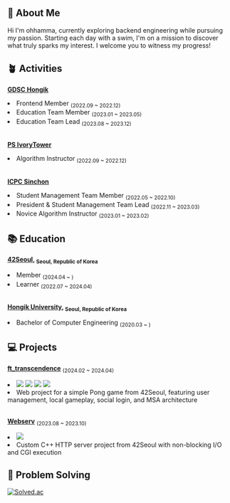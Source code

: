 ## 🌊 About Me

Hi I'm ohhamma, currently exploring backend engineering while pursuing my passion. Starting each day with a swim, I'm on a mission to discover what truly sparks my interest. I welcome you to witness my progress!


## 🪴 Activities

**[GDSC Hongik](https://www.gdschongik.com/)**
<li> Frontend Member <sub>(2022.09 ~ 2022.12)</sub></li>
<li> Education Team Member <sub>(2023.01 ~ 2023.05)</sub></li>
<li> Education Team Lead <sub>(2023.08 ~ 2023.12)</sub></li>

<br>

**[PS IvoryTower](https://ps-ivorytower.tistory.com/8/)**
<li> Algorithm Instructor <sub>(2022.09 ~ 2022.12)</sub></li>

<br>

**[ICPC Sinchon](https://icpc-sinchon.github.io/)**
<li> Student Management Team Member <sub>(2022.05 ~ 2022.10)</sub></li>
<li> President & Student Management Team Lead <sub>(2022.11 ~ 2023.03)</sub></li>
<li> Novice Algorithm Instructor <sub>(2023.01 ~ 2023.02)</sub></li>


## 📚 Education

**[42Seoul](https://42seoul.kr/), <sub>Seoul, Republic of Korea</sub>**
<li> Member <sub>(2024.04 ~ )</sub></li>
<li> Learner <sub>(2022.07 ~ 2024.04)</sub></li>

<br>

**[Hongik University](https://www.hongik.ac.kr/), <sub>Seoul, Republic of Korea</sub>**
<li> Bachelor of Computer Engineering <sub>(2020.03 ~ )</sub></li>


## 💻 Projects

**[ft_transcendence](https://github.com/bitbit-Merry-go-round/Transcendence-BE/)** <sub>(2024.02 ~ 2024.04)</sub>
<li>
  <img src ="https://img.shields.io/badge/Python-3776AB?style=flat-square&logo=python&logoColor=white">
  <img src ="https://img.shields.io/badge/Django-092E20?style=flat-square&logo=django&logoColor=white">
  <img src ="https://img.shields.io/badge/PostgreSQL-4169E1?style=flat-square&logo=postgresql&logoColor=white">
  <img src ="https://img.shields.io/badge/Docker-2496ED?style=flat-square&logo=docker&logoColor=white">
</li>
<li> Web project for a simple Pong game from 42Seoul, featuring user management, local gameplay, social login, and MSA architecture </li>

<br>

**[Webserv](https://github.com/web42serv/webserv/)** <sub>(2023.08 ~ 2023.10)</sub>
<li>
  <img src ="https://img.shields.io/badge/C++-00599C?style=flat-square&logo=cplusplus&logoColor=white">
</li>
<li> Custom C++ HTTP server project from 42Seoul with non-blocking I/O and CGI execution </li>


## 🔑 Problem Solving

[![Solved.ac](http://mazassumnida.wtf/api/v2/generate_badge?boj=ohhamma)](https://solved.ac/ohhamma)
